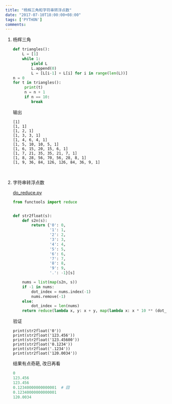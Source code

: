 ```yaml
---
title: "杨辉三角和字符串转浮点数"
date: "2017-07-10T18:00:00+08:00"
tags: ['PYTHON']
comments: 
---
```



1. 杨辉三角

   ```python
   def triangles():
       L = [1]
       while 1:
           yield L
           L.append(0)
           L = [L[i-1] + L[i] for i in range(len(L))]
   n = 0
   for t in triangles():
        print(t)
        n = n + 1
        if n == 10:
           break
   ```

   输出

   ```shell
   [1]
   [1, 1]
   [1, 2, 1]
   [1, 3, 3, 1]
   [1, 4, 6, 4, 1]
   [1, 5, 10, 10, 5, 1]
   [1, 6, 15, 20, 15, 6, 1]
   [1, 7, 21, 35, 35, 21, 7, 1]
   [1, 8, 28, 56, 70, 56, 28, 8, 1]
   [1, 9, 36, 84, 126, 126, 84, 36, 9, 1]
   ```

   ​

2. 字符串转浮点数

   [do_reduce.py](https://github.com/michaelliao/learn-python3/blob/master/samples/functional/do_reduce.py#L41)

   ```python
   from functools import reduce


   def str2float(s):
       def s2n(s):
           return {'0': 0,
                   '1': 1,
                   '2': 2,
                   '3': 3,
                   '4': 4,
                   '5': 5,
                   '6': 6,
                   '7': 7,
                   '8': 8,
                   '9': 9,
                   '.': -1}[s]

       nums = list(map(s2n, s))
       if -1 in nums:
           dot_index = nums.index(-1)
           nums.remove(-1)
       else:
           dot_index = len(nums)
       return reduce(lambda x, y: x + y, map(lambda x: x * 10 ** (dot_index - nums.index(x) - 1), nums)
   ```

   验证

   ```shell
   print(str2float('0'))
   print(str2float('123.456'))
   print(str2float('123.45600'))
   print(str2float('0.1234'))
   print(str2float('.1234'))
   print(str2float('120.0034'))
   ```

   结果有点奇葩, 改日再看

   ```python
   0
   123.456
   123.456
   0.12340000000000001  # 囧
   0.12340000000000001
   120.0034
   ```

   ​